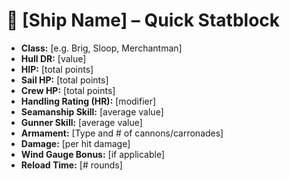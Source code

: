 # 🚢 [Ship Name] – Quick Statblock

- **Class:** [e.g. Brig, Sloop, Merchantman]
- **Hull DR:** [value]
- **HIP:** [total points]
- **Sail HP:** [total points]
- **Crew HP:** [total points]
- **Handling Rating (HR):** [modifier]
- **Seamanship Skill:** [average value]
- **Gunner Skill:** [average value]
- **Armament:** [Type and # of cannons/carronades]
- **Damage:** [per hit damage]
- **Wind Gauge Bonus:** [if applicable]
- **Reload Time:** [# rounds]